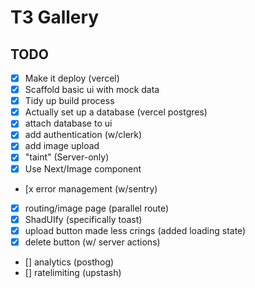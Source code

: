 # T3 Gallery

## TODO

- [x] Make it deploy (vercel)
- [x] Scaffold basic ui with mock data
- [x] Tidy up build process
- [x] Actually set up a database (vercel postgres)
- [x] attach database to ui
- [x] add authentication (w/clerk)
- [x] add image upload
- [x] "taint" (Server-only)
- [x] Use Next/Image component
- [x error management (w/sentry)
- [x] routing/image page (parallel route)
- [x] ShadUIfy (specifically toast)
- [x] upload button made less crings (added loading state) 
- [x] delete button (w/ server actions)
- [] analytics (posthog)
- [] ratelimiting (upstash)